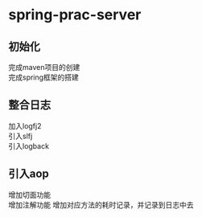 # spring-prac-server

## 初始化
完成maven项目的创建<br>
完成spring框架的搭建

## 整合日志
加入logfj2<br>
引入slfj<br>
引入logback

## 引入aop
增加切面功能<br>
增加注解功能
增加对应方法的耗时记录，并记录到日志中去
